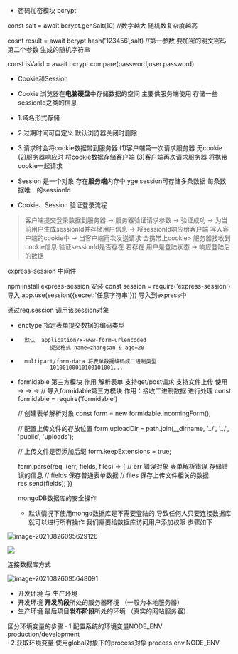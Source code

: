 - 密码加密模块 bcrypt
<!-- 所有的函数都是异步函数 -->

<!-- 生成一个随机字符串 -->
const salt = await bcrypt.genSalt(10)  //数字越大 随机数复杂度越高

cosnt result = await bcrypt.hash('123456',salt)  //第一参数 要加密的明文密码  第二个参数 生成的随机字符串

<!-- 对密码进行比对  参数一 客户端传过来的明文密码  参数2 数据库中的加密密码 -->
<!-- 返回一个boolean值  比对是否成功 -->
const isValid = await bcrypt.compare(password,user.password) 
<!-- compare会做三件事情 -->
<!-- 1. 拿到加密密码之后  会解析到加密的随机字符串 (反解析genSalt)-->
<!-- 2. 使用随机字符串对明文密码进行加密 (hash())->
<!-- 3. 拿加密后的明文密码和数据库的密码进行比对  -->


- Cookie和Session		
-   Cookie 浏览器在**电脑硬盘**中存储数据的空间  主要供服务端使用  存储一些sessionId之类的信息
- 1.域名形式存储
- 2.过期时间可自定义 默认浏览器关闭时删除
- 3.请求时会将cookie数据带到服务器
    (1)客户端第一次请求服务器 无cookie
    (2)服务器响应时 将cookie数据存储客户端
    (3)客户端再次请求服务器  将携带cookie一起请求

-   Session 是一个对象 存在**服务端**内存中  yge session可存储多条数据  每条数据唯一的sessionId

- Cookie、Session 验证登录流程
> 客户端提交登录数据到服务器 -> 服务器验证请求参数 -> 验证成功 -> 为当前用户生成sessionId并存储用户信息 -> 将sessionId响应给客户端 写入客户端的cookie中 -> 当客户端再次发送请求 会携带上cookie> 服务器接收到cookie信息 验证sessionId是否存在 若存在 用户是登陆状态 ->  响应登陆后的数据


express-session 中间件

npm install express-session 安装
const session = require('express-session') 导入
app.use(session({secret:'任意字符串'}))  导入到express中 

通过req.session 调用该session对象


-   enctype 指定表单提交数据的编码类型
-       默认  application/x-www-form-urlencoded 
                提交格式 name=zhangsan & age=20
-       multipart/form-data 将表单数据编码成二进制类型
                10100100010100101001...


-   formidable 第三方模块
作用 解析表单  支持get/post请求 支持文件上传
使用 -> -> ->
// 导入formidable第三方模块  作用：接收二进制数据 进行处理
const formidable = require('formidable')

    // 创建表单解析对象
    const form = new formidable.IncomingForm();

    // 配置上传文件的存放位置
    form.uploadDir = path.join(__dirname, '../', '../', 'public', 'uploads');
  
    // 上传文件是否添加后缀
    form.keepExtensions = true;
  
    form.parse(req, (err, fields, files) => {
      // err 错误对象  表单解析错误 存储错误的信息
      // fields  保存普通表单数据
      // files 保存上传文件相关的数据
      res.send(fields);
    })


    mongoDB数据库的安全操作 
    - 默认情况下使用mongo数据库是不需要登陆的  导致任何人只要连接数据库就可以进行所有操作 我们需要给数据库访问用户添加权限
步骤如下

![image-20210826095629126](C:\Users\ASUS111LAN\AppData\Roaming\Typora\typora-user-images\image-20210826095629126.png)

![](C:\Users\ASUS111LAN\AppData\Roaming\Typora\typora-user-images\image-20210826095613772.png)



连接数据库方式

![image-20210826095648091](C:\Users\ASUS111LAN\AppData\Roaming\Typora\typora-user-images\image-20210826095648091.png)

- 开发环境 与 生产环境
-   开发环境  **开发阶段**所处的服务器环境 （一般为本地服务器）
-   生产环境  最后项目**发布阶段**所处的环境 （真实的网站服务器）

区分环境变量的步骤
· 1.配置系统的环境变量NODE_ENV  production/development  
· 2.获取环境变量  使用global对象下的process对象 process.env.NODE_ENV